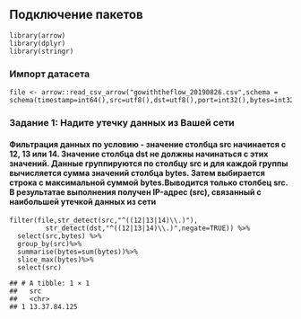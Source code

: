 ## Подключение пакетов

    library(arrow)
    library(dplyr)
    library(stringr)

### Импорт датасета

    file <- arrow::read_csv_arrow("gowiththeflow_20190826.csv",schema = schema(timestamp=int64(),src=utf8(),dst=utf8(),port=int32(),bytes=int32()))

### Задание 1: Надите утечку данных из Вашей сети

#### Фильтрация данных по условию - значение столбца src начинается с 12, 13 или 14. Значение столбца dst не должны начинаться с этих значений. Данные группируются по столбцу src и для каждой группы вычисляется сумма значений столбца bytes. Затем выбирается строка с максимальной суммой bytes.Выводится только столбец src. В результатае выполнения получен IP-адрес (src), связанный с наибольшей утечкой данных из сети


    filter(file,str_detect(src,"^((12|13|14)\\.)"),
             str_detect(dst,"^((12|13|14)\\.)",negate=TRUE)) %>% 
      select(src,bytes) %>%
      group_by(src)%>% 
      summarise(bytes=sum(bytes))%>%
      slice_max(bytes)%>%
      select(src)

    ## # A tibble: 1 × 1
    ##   src         
    ##   <chr>       
    ## 1 13.37.84.125